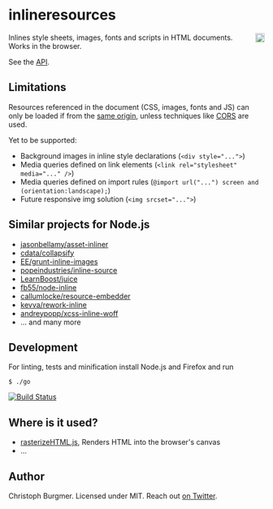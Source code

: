 inlineresources
===============

<a href="https://www.npmjs.org/package/inlineresources">
    <img src="https://badge.fury.io/js/inlineresources.svg"
         align="right" alt="NPM version" height="18">
</a>

Inlines style sheets, images, fonts and scripts in HTML documents. Works in the browser.

See the [API](https://github.com/cburgmer/inlineresources/wiki/API).

Limitations
-----------

Resources referenced in the document (CSS, images, fonts and JS) can only be loaded if from the [same origin](https://developer.mozilla.org/en-US/docs/Web/JavaScript/Same_origin_policy_for_JavaScript), unless techniques like [CORS](http://enable-cors.org) are used.

Yet to be supported:

* Background images in inline style declarations (`<div style="...">`)
* Media queries defined on link elements (`<link rel="stylesheet" media="..." />`)
* Media queries defined on import rules (`@import url("...") screen and (orientation:landscape);`)
* Future responsive img solution (`<img srcset="...">`)

Similar projects for Node.js
----------------------------

* [jasonbellamy/asset-inliner](https://github.com/jasonbellamy/asset-inliner)
* [cdata/collapsify](https://github.com/cdata/collapsify)
* [EE/grunt-inline-images](https://github.com/EE/grunt-inline-images)
* [popeindustries/inline-source](https://github.com/popeindustries/inline-source)
* [LearnBoost/juice](https://github.com/LearnBoost/juice)
* [fb55/node-inline](https://github.com/fb55/node-inline)
* [callumlocke/resource-embedder](https://github.com/callumlocke/resource-embedder)
* [kevva/rework-inline](https://github.com/kevva/rework-inline)
* [andreypopp/xcss-inline-woff](https://github.com/andreypopp/xcss-inline-woff)
* ... and many more

Development
-----------

For linting, tests and minification install Node.js and Firefox and run

    $ ./go

[![Build Status](https://travis-ci.org/cburgmer/inlineresources.svg?branch=master)](https://travis-ci.org/cburgmer/inlineresources)

Where is it used?
-----------------

* [rasterizeHTML.js](https://github.com/cburgmer/rasterizeHTML.js), Renders HTML into the browser's canvas
* ...

Author
------
Christoph Burgmer. Licensed under MIT. Reach out [on Twitter](https://twitter.com/cburgmer).
